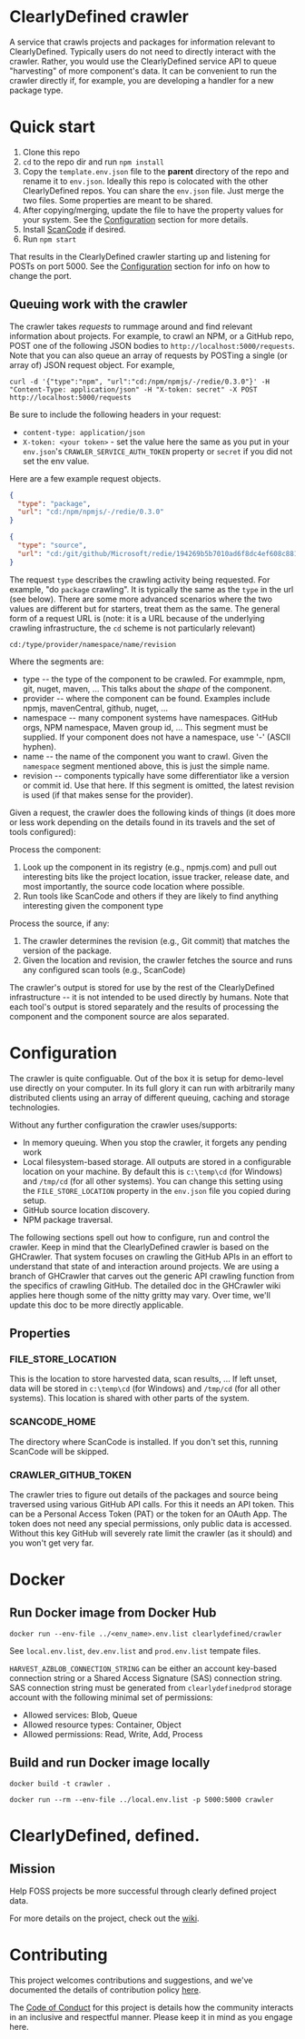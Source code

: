# ClearlyDefined crawler

A service that crawls projects and packages for information relevant to ClearlyDefined. Typically users do not need to directly interact with the crawler. Rather, you would use the ClearlyDefined service API to queue "harvesting" of more component's data. It can be convenient to run the crawler directly if, for example, you are developing a handler for a new package type.

# Quick start

1.  Clone this repo
1.  `cd` to the repo dir and run `npm install`
1.  Copy the `template.env.json` file to the **parent** directory of the repo and rename it to `env.json`. Ideally this repo is colocated with the other ClearlyDefined repos. You can share the `env.json` file. Just merge the two files. Some properties are meant to be shared.
1.  After copying/merging, update the file to have the property values for your system. See the [Configuration](#configuration) section for more details.
1.  Install [ScanCode](https://github.com/nexB/scancode-toolkit) if desired.
1.  Run `npm start`

That results in the ClearlyDefined crawler starting up and listening for POSTs on port 5000. See the [Configuration](#configuration) section for info on how to change the port.

## Queuing work with the crawler

The crawler takes _requests_ to rummage around and find relevant information about projects. For example, to crawl an NPM, or a GitHub repo, POST one of the following JSON bodies to `http://localhost:5000/requests`. Note that you can also queue an array of requests by POSTing a single (or array of) JSON request object. For example, 

```
curl -d '{"type":"npm", "url":"cd:/npm/npmjs/-/redie/0.3.0"}' -H "Content-Type: application/json" -H "X-token: secret" -X POST http://localhost:5000/requests
```

Be sure to include the following headers in your request:

- `content-type: application/json`
- `X-token: <your token>` - set the value here the same as you put in your `env.json`'s `CRAWLER_SERVICE_AUTH_TOKEN` property or `secret` if you did not set the env value.

Here are a few example request objects.

```json
{
  "type": "package",
  "url": "cd:/npm/npmjs/-/redie/0.3.0"
}
```

```json
{
  "type": "source",
  "url": "cd:/git/github/Microsoft/redie/194269b5b7010ad6f8dc4ef608c88128615031ca"
}
```

The request `type` describes the crawling activity being requested. For example, "do `package` crawling". It is typically the same as the `type` in the url (see below). There are some more advanced scenarios where the two values are different but for starters, treat them as the same. The general form of a request URL is (note: it is a URL because of the underlying crawling infrastructure, the `cd` scheme is not particularly relevant)

```
cd:/type/provider/namespace/name/revision
```

Where the segments are:

- type -- the type of the component to be crawled. For exammple, npm, git, nuget, maven, ... This talks about the _shape_ of the component.
- provider -- where the component can be found. Examples include npmjs, mavenCentral, github, nuget, ...
- namespace -- many component systems have namespaces. GitHub orgs, NPM namespace, Maven group id, ... This segment must be supplied. If your component does not have a namespace, use '-' (ASCII hyphen).
- name -- the name of the component you want to crawl. Given the `namespace` segment mentioned above, this is just the simple name.
- revision -- components typically have some differentiator like a version or commit id. Use that here. If this segment is omitted, the latest revision is used (if that makes sense for the provider).

Given a request, the crawler does the following kinds of things (it does more or less work depending on the details found in its travels and the set of tools configured):

Process the component:
1.  Look up the component in its registry (e.g., npmjs.com) and pull out interesting bits like the project location, issue tracker, release date, and most importantly, the source code location where possible. 
1.  Run tools like ScanCode and others if they are likely to find anything interesting given the component type 

Process the source, if any:
1.  The crawler determines the revision (e.g., Git commit) that matches the version of the package.
1.  Given the location and revision, the crawler fetches the source and runs any configured scan tools (e.g., ScanCode)

The crawler's output is stored for use by the rest of the ClearlyDefined infrastructure -- it is not intended to be used directly by humans. Note that each tool's output is stored separately and the results of processing the component and the component source are alos separated. 

# Configuration

The crawler is quite configuable. Out of the box it is setup for demo-level use directly on your computer. In its full glory it can run with arbitrarily many distributed clients using an array of different queuing, caching and storage technologies.

Without any further configuration the crawler uses/supports:

- In memory queuing. When you stop the crawler, it forgets any pending work
- Local filesystem-based storage. All outputs are stored in a configurable location on your machine. By default this is `c:\temp\cd` (for Windows) and `/tmp/cd` (for all other systems). You can change this setting using the `FILE_STORE_LOCATION` property in the `env.json` file you copied during setup.
- GitHub source location discovery.
- NPM package traversal.

The following sections spell out how to configure, run and control the crawler. Keep in mind that the ClearlyDefined crawler is based on the GHCrawler. That system focuses on crawling the GitHub APIs in an effort to understand that state of and interaction around projects. We are using a branch of GHCrawler that carves out the generic API crawling function from the specifics of crawling GitHub. The detailed doc in the GHCrawler wiki applies here though some of the nitty gritty may vary. Over time, we'll update this doc to be more directly applicable.

## Properties

### FILE_STORE_LOCATION

This is the location to store harvested data, scan results, ... If left unset, data will be stored in `c:\temp\cd` (for Windows) and `/tmp/cd` (for all other systems). This location is shared with other parts of the system.

### SCANCODE_HOME

The directory where ScanCode is installed. If you don't set this, running ScanCode will be skipped.

### CRAWLER_GITHUB_TOKEN

The crawler tries to figure out details of the packages and source being traversed using various GitHub API calls. For this it needs an API token. This can be a Personal Access Token (PAT) or the token for an OAuth App. The token does not need any special permissions, only public data is accessed. Without this key GitHub will severely rate limit the crawler (as it should) and you won't get very far.

# Docker

## Run Docker image from Docker Hub

`docker run --env-file ../<env_name>.env.list clearlydefined/crawler`

See `local.env.list`, `dev.env.list` and `prod.env.list` tempate files.

`HARVEST_AZBLOB_CONNECTION_STRING` can be either an account key-based connection string or a Shared Access Signature (SAS) connection string. SAS connection string must be generated from `clearlydefinedprod` storage account with the following minimal set of permissions:

- Allowed services: Blob, Queue
- Allowed resource types: Container, Object
- Allowed permissions: Read, Write, Add, Process

## Build and run Docker image locally

`docker build -t crawler .`

`docker run --rm --env-file ../local.env.list -p 5000:5000 crawler`

# ClearlyDefined, defined.

## Mission

Help FOSS projects be more successful through clearly defined project data.

For more details on the project, check out the [wiki](../../../clearlydefined/wiki).

# Contributing

This project welcomes contributions and suggestions, and we've documented the details of contribution policy [here](CONTRIBUTING.md).

The [Code of Conduct](CODE_OF_CONDUCT.md) for this project is details how the community interacts in
an inclusive and respectful manner. Please keep it in mind as you engage here.
